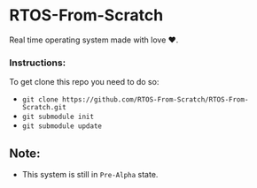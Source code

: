 # RTOS-From-Scratch
Real time operating system made with love ♥.

### Instructions:
To get clone this repo you need to do so:
- `git clone https://github.com/RTOS-From-Scratch/RTOS-From-Scratch.git`
- `git submodule init`
- `git submodule update`

## Note:
- This system is still in `Pre-Alpha` state.
